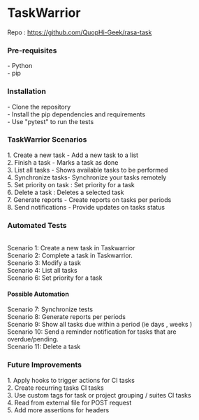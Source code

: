 # TaskWarrior

Repo : https://github.com/QuopHi-Geek/rasa-task 

<h3>Pre-requisites</h3>
- Python <br>
- pip <br>

<h3>Installation</h3>
- Clone the repository <br>
- Install the pip dependencies and requirements <br>
- Use "pytest" to run the tests <br>

<h3>TaskWarrior Scenarios</h3>
1. Create a new task - Add a new task to a list  <br>
2. Finish a task - Marks a task as done <br>
3. List all tasks - Shows available tasks to be performed <br>
4. Synchronize tasks-  Synchronize your tasks remotely <br>
5. Set priority on task  : Set priority for a task <br>
6. Delete a task  : Deletes a selected task <br>
7. Generate reports - Create reports on tasks per periods <br>
8. Send notifications - Provide updates on tasks status <br>

<h3> Automated Tests </h3><br>
Scenario 1: Create a new task in Taskwarrior <br>
Scenario 2: Complete a task in Taskwarrior. <br>
Scenario 3: Modify a task<br>
Scenario 4: List all tasks <br>
Scenario 6: Set priority for a task <br>

<h4>Possible Automation</h4>
Scenario 7: Synchronize tests <br>
Scenario 8: Generate reports per periods <br>
Scenario 9: Show all tasks due within a period (ie days , weeks ) <br>
Scenario 10: Send a reminder notification for tasks that are overdue/pending. <br>
Scenario 11: Delete a task <br>

<h3>Future Improvements</h3>
1. Apply hooks to trigger actions for CI tasks<br>
2. Create recurring tasks CI tasks <br>
3. Use custom tags for task or project grouping / suites CI tasks <br>
4. Read from external file for POST request <br>
5. Add more assertions for headers <br>

